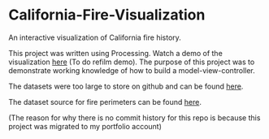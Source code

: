 # California-Fire-Visualization
An interactive visualization of California fire history. 

This project was written using Processing. Watch a demo of the visualization [here](https://youtu.be/EUFs2kdZ9pA) (To do refilm demo). 
The purpose of this project was to demonstrate working knowledge of how to build a model-view-controller. 

The datasets were too large to store on github and can be found [here](https://drive.google.com/drive/folders/1n5rmoRMoYYaMU8dPRHW-SB9KnP-4-q-8?usp=sharing.).

The dataset source for fire perimeters can be found [here](https://map.dfg.ca.gov/metadata/ds0397.html).

(The reason for why there is no commit history for this repo is because this project was migrated to my portfolio account) 
